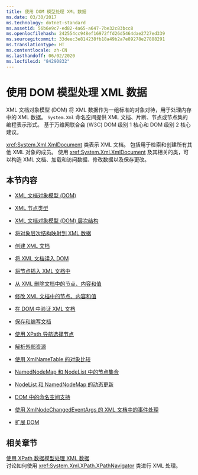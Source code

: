 ```yaml
---
title: 使用 DOM 模型处理 XML 数据
ms.date: 03/30/2017
ms.technology: dotnet-standard
ms.assetid: 56b6e9c7-ed82-4a65-a647-7be32c83bcc8
ms.openlocfilehash: 242554cc948ef16972ffd26d5464dae2727ed339
ms.sourcegitcommit: 33deec3e814238fb18a49b2a7e89278e27888291
ms.translationtype: HT
ms.contentlocale: zh-CN
ms.lasthandoff: 06/02/2020
ms.locfileid: "84290832"
---
```

# <a name="process-xml-data-using-the-dom-model"></a>使用 DOM 模型处理 XML 数据
XML 文档对象模型 (DOM) 将 XML 数据作为一组标准的对象对待，用于处理内存中的 XML 数据。 `System.Xml` 命名空间提供 XML 文档、片断、节点或节点集的编程表示形式。 基于万维网联合会 (W3C) DOM 级别 1 核心和 DOM 级别 2 核心建议。  
  
 <xref:System.Xml.XmlDocument> 类表示 XML 文档。 包括用于检索和创建所有其他 XML 对象的成员。 使用 <xref:System.Xml.XmlDocument> 及其相关的类，可以构造 XML 文档、加载和访问数据、修改数据以及保存更改。  
  
## <a name="in-this-section"></a>本节内容  
  
- [XML 文档对象模型 (DOM)](xml-document-object-model-dom.md)  
  
- [XML 节点类型](types-of-xml-nodes.md)  
  
- [XML 文档对象模型 (DOM) 层次结构](xml-document-object-model-dom-hierarchy.md)  
  
- [将对象层次结构映射到 XML 数据](mapping-the-object-hierarchy-to-xml-data.md)  
  
- [创建 XML 文档](xml-document-creation.md)  
  
- [将 XML 文档读入 DOM](reading-an-xml-document-into-the-dom.md)  
  
- [将节点插入 XML 文档中](inserting-nodes-into-an-xml-document.md)  
  
- [从 XML 删除文档中的节点、内容和值](removing-nodes-content-and-values-from-an-xml-document.md)  
  
- [修改 XML 文档中的节点、内容和值](modifying-nodes-content-and-values-in-an-xml-document.md)  
  
- [在 DOM 中验证 XML 文档](validating-an-xml-document-in-the-dom.md)  
  
- [保存和编写文档](saving-and-writing-a-document.md)  
  
- [使用 XPath 导航选择节点](select-nodes-using-xpath-navigation.md)  
  
- [解析外部资源](resolving-external-resources.md)  
  
- [使用 XmlNameTable 的对象比较](object-comparison-using-xmlnametable.md)  
  
- [NamedNodeMap 和 NodeList 中的节点集合](node-collections-in-namednodemaps-and-nodelists.md)  
  
- [NodeList 和 NamedNodeMap 的动态更新](dynamic-updates-to-nodelists-and-namednodemaps.md)  
  
- [DOM 中的命名空间支持](namespace-support-in-the-dom.md)  
  
- [使用 XmlNodeChangedEventArgs 的 XML 文档中的事件处理](event-handling-in-an-xml-document-using-the-xmlnodechangedeventargs.md)  
  
- [扩展 DOM](extending-the-dom.md)  
  
## <a name="related-sections"></a>相关章节  
 [使用 XPath 数据模型处理 XML 数据](process-xml-data-using-the-xpath-data-model.md)  
 讨论如何使用 <xref:System.Xml.XPath.XPathNavigator> 类进行 XML 处理。
